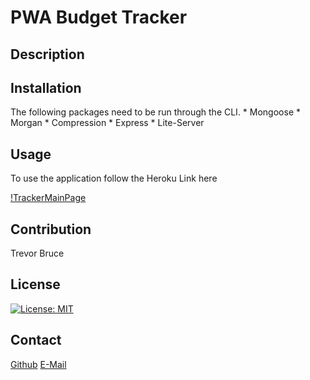 # PWA Budget Tracker

## Description

## Installation

The following packages need to be run through the CLI.
    * Mongoose
    * Morgan
    * Compression
    * Express
    * Lite-Server

## Usage

To use the application follow the Heroku Link here

[!TrackerMainPage]("/assets/images/landingpage.png")
## Contribution

Trevor Bruce

## License

[![License: MIT](https://img.shields.io/badge/License-MIT-yellow.svg)](https://opensource.org/licenses/MIT)

## Contact

<a href="https://github.com/">Github</a>
<a href="mailto:tbnyk03@gmail.com">E-Mail</a>